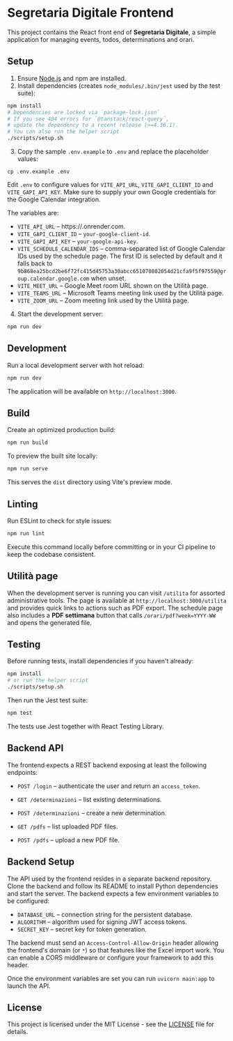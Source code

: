 # Segretaria Digitale Frontend

This project contains the React front end of **Segretaria Digitale**, a simple application for managing events, todos, determinations and orari.

## Setup

1. Ensure [Node.js](https://nodejs.org/) and npm are installed.
2. Install dependencies (creates `node_modules/.bin/jest` used by the test suite):

```bash
npm install
# Dependencies are locked via `package-lock.json`
# If you see 404 errors for `@tanstack/react-query`,
# update the dependency to a recent release (>=4.36.1).
# You can also run the helper script
./scripts/setup.sh
```

3. Copy the sample `.env.example` to `.env` and replace the placeholder values:

```
cp .env.example .env
```

Edit `.env` to configure values for `VITE_API_URL`, `VITE_GAPI_CLIENT_ID` and
`VITE_GAPI_API_KEY`. Make sure to supply your own Google credentials for the
Google Calendar integration.

The variables are:

- `VITE_API_URL` – https://<your-backend>.onrender.com.
- `VITE_GAPI_CLIENT_ID` – `your-google-client-id`.
- `VITE_GAPI_API_KEY` – `your-google-api-key`.
- `VITE_SCHEDULE_CALENDAR_IDS` – comma-separated list of Google Calendar IDs used
  by the schedule page. The first ID is selected by default and it falls back to
  `9b868ea25bcd2be6f72fc415d45753a30abcc651070802054d21cfa9f5f97559@group.calendar.google.com`
  when unset.
- `VITE_MEET_URL` – Google Meet room URL shown on the Utilità page.
- `VITE_TEAMS_URL` – Microsoft Teams meeting link used by the Utilità page.
- `VITE_ZOOM_URL` – Zoom meeting link used by the Utilità page.

4. Start the development server:

```bash
npm run dev
```


## Development

Run a local development server with hot reload:

```bash
npm run dev
```

The application will be available on `http://localhost:3000`.

## Build

Create an optimized production build:

```bash
npm run build
```

To preview the built site locally:

```bash
npm run serve
```

This serves the `dist` directory using Vite's preview mode.

## Linting

Run ESLint to check for style issues:

```bash
npm run lint
```

Execute this command locally before committing or in your CI pipeline to keep the codebase consistent.

## Utilità page

When the development server is running you can visit `/utilita` for assorted
administrative tools. The page is available at
`http://localhost:3000/utilita` and provides quick links to actions such as PDF
export. The schedule page also includes a **PDF settimana** button that calls
`/orari/pdf?week=YYYY-WW` and opens the generated file.

## Testing

Before running tests, install dependencies if you haven't already:

```bash
npm install
# or run the helper script
./scripts/setup.sh
```

Then run the Jest test suite:

```bash
npm test
```

The tests use Jest together with React Testing Library.


## Backend API

The frontend expects a REST backend exposing at least the following endpoints:

- `POST /login` – authenticate the user and return an `access_token`.
- `GET /determinazioni` – list existing determinations.
- `POST /determinazioni` – create a new determination.

- `GET /pdfs` – list uploaded PDF files.
- `POST /pdfs` – upload a new PDF file.


## Backend Setup

The API used by the frontend resides in a separate backend repository. Clone
the backend and follow its README to install Python dependencies and start the
server. The backend expects a few environment variables to be configured:

- `DATABASE_URL` – connection string for the persistent database.
- `ALGORITHM` – algorithm used for signing JWT access tokens.
- `SECRET_KEY` – secret key for token generation.

The backend must send an `Access-Control-Allow-Origin` header allowing the frontend's domain (or `*`) so that features like the Excel import work. You can enable a CORS middleware or configure your framework to add this header.

Once the environment variables are set you can run `uvicorn main:app` to launch
the API.


## License

This project is licensed under the MIT License - see the [LICENSE](LICENSE) file for details.
